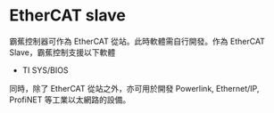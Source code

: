 # EtherCAT slave

霸蕉控制器可作為 EtherCAT 從站。此時軟體需自行開發。作為 EtherCAT Slave，霸蕉控制支援以下軟體

* TI SYS/BIOS

同時，除了 EtherCAT 從站之外，亦可用於開發 Powerlink, Ethernet/IP, ProfiNET 等工業以太網路的設備。
